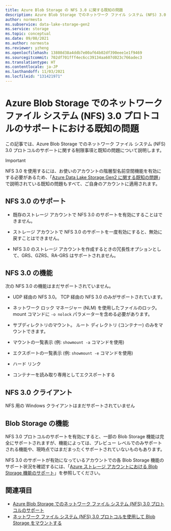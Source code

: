```yaml
---
title: Azure Blob Storage の NFS 3.0 に関する既知の問題
description: Azure Blob Storage でのネットワーク ファイル システム (NFS) 3.0 プロトコルのサポートに関する制限事項と既知の問題について学習します。
author: normesta
ms.subservice: data-lake-storage-gen2
ms.service: storage
ms.topic: conceptual
ms.date: 09/08/2021
ms.author: normesta
ms.reviewer: yzheng
ms.openlocfilehash: 13808d38a4ddb7e00af64b02df390eee1e1f9469
ms.sourcegitcommit: 702df701fff4ec6cc39134aa607d023c766adec3
ms.translationtype: HT
ms.contentlocale: ja-JP
ms.lasthandoff: 11/03/2021
ms.locfileid: "131421971"
---
```

# <a name="known-issues-with-network-file-system-nfs-30-protocol-support-in-azure-blob-storage"></a>Azure Blob Storage でのネットワーク ファイル システム (NFS) 3.0 プロトコルのサポートにおける既知の問題

この記事では、Azure Blob Storage でのネットワーク ファイル システム (NFS) 3.0 プロトコルのサポートに関する制限事項と既知の問題について説明します。

> [!IMPORTANT]
> NFS 3.0 を使用するには、お使いのアカウントの階層型名前空間機能を有効にする必要があるため、「[Azure Data Lake Storage Gen2 に関する既知の問題](data-lake-storage-known-issues.md)」で説明されている既知の問題もすべて、ご自身のアカウントに適用されます。

## <a name="nfs-30-support"></a>NFS 3.0 のサポート

- 既存のストレージ アカウントで NFS 3.0 のサポートを有効にすることはできません。

- ストレージ アカウントで NFS 3.0 のサポートを一度有効にすると、無効に戻すことはできません。

- NFS 3.0 のストレージ アカウントを作成するときの冗長性オプションとして、GRS、GZRS、RA-GRS はサポートされません。

## <a name="nfs-30-features"></a>NFS 3.0 の機能

次の NFS 3.0 の機能はまだサポートされていません。

- UDP 経由の NFS 3.0。 TCP 経由の NFS 3.0 のみがサポートされています。

- ネットワーク ロック マネージャー (NLM) を使用したファイルのロック。 mount コマンドに `-o nolock` パラメーターを含める必要があります。

- サブディレクトリのマウント。 ルート ディレクトリ (コンテナー) のみをマウントできます。

- マウントの一覧表示 (例: `showmount -a` コマンドを使用)

- エクスポートの一覧表示 (例: `showmount -e` コマンドを使用)

- ハード リンク

- コンテナーを読み取り専用としてエクスポートする

## <a name="nfs-30-clients"></a>NFS 3.0 クライアント

NFS 用の Windows クライアントはまだサポートされていません

## <a name="blob-storage-features"></a>Blob Storage の機能

NFS 3.0 プロトコルのサポートを有効にすると、一部の Blob Storage 機能は完全にサポートされますが、機能によっては、プレビュー レベルでのみサポートされる機能や、現時点ではまだまったくサポートされていないものもあります。

NFS 3.0 のサポートが有効になっているアカウントでの各 Blob Storage 機能のサポート状況を確認するには、「[Azure ストレージ アカウントにおける Blob Storage 機能のサポート](storage-feature-support-in-storage-accounts.md)」を参照してください。

## <a name="see-also"></a>関連項目

- [Azure Blob Storage でのネットワーク ファイル システム (NFS) 3.0 プロトコルのサポート](network-file-system-protocol-support.md)
- [ネットワーク ファイル システム (NFS) 3.0 プロトコルを使用して Blob Storage をマウントする](network-file-system-protocol-support-how-to.md)
